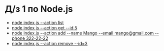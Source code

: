 <h1>Д/з 1 по Node.js</h1>
<ul>
<li><a href="https://ibb.co/VmBnMtQ">node index.js --action list</a></li>
<li><a href="https://ibb.co/Dk1Qctm">node index.js --action get --id 5</a></li>
<li><a href="https://ibb.co/1GhNjgW">node index.js --action add --name Mango --email mango@gmail.com --phone 322-22-22</a></li>
<li><a href="https://ibb.co/FB9fSnD">node index.js --action remove --id=3</a></li>
</ul>
